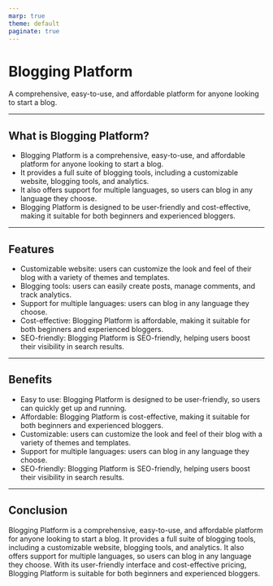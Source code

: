 ```yaml
---
marp: true
theme: default
paginate: true
---
```

# Blogging Platform

A comprehensive, easy-to-use, and affordable platform for anyone looking to start a blog. 

---
## What is Blogging Platform? 

- Blogging Platform is a comprehensive, easy-to-use, and affordable platform for anyone looking to start a blog. 
- It provides a full suite of blogging tools, including a customizable website, blogging tools, and analytics. 
- It also offers support for multiple languages, so users can blog in any language they choose. 
- Blogging Platform is designed to be user-friendly and cost-effective, making it suitable for both beginners and experienced bloggers.

---
## Features

- Customizable website: users can customize the look and feel of their blog with a variety of themes and templates. 
- Blogging tools: users can easily create posts, manage comments, and track analytics. 
- Support for multiple languages: users can blog in any language they choose. 
- Cost-effective: Blogging Platform is affordable, making it suitable for both beginners and experienced bloggers. 
- SEO-friendly: Blogging Platform is SEO-friendly, helping users boost their visibility in search results. 

---
## Benefits

- Easy to use: Blogging Platform is designed to be user-friendly, so users can quickly get up and running. 
- Affordable: Blogging Platform is cost-effective, making it suitable for both beginners and experienced bloggers. 
- Customizable: users can customize the look and feel of their blog with a variety of themes and templates. 
- Support for multiple languages: users can blog in any language they choose. 
- SEO-friendly: Blogging Platform is SEO-friendly, helping users boost their visibility in search results. 

---
## Conclusion 

Blogging Platform is a comprehensive, easy-to-use, and affordable platform for anyone looking to start a blog. It provides a full suite of blogging tools, including a customizable website, blogging tools, and analytics. It also offers support for multiple languages, so users can blog in any language they choose. With its user-friendly interface and cost-effective pricing, Blogging Platform is suitable for both beginners and experienced bloggers.
  
